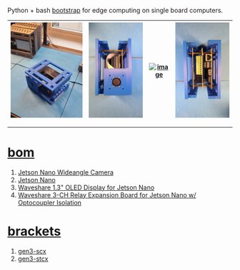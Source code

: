 Python + bash <a href="https://github.com/kamangir/blue-sbc">bootstrap</a> for edge computing on single board computers.

| [![image](../images/chenar-nano-1.jpg)](https://raw.githubusercontent.com/kamangir/blue-bracket/main/images/chenar-nano-1.jpg) | [![image](../images/chenar-nano-2.jpg)](https://raw.githubusercontent.com/kamangir/blue-bracket/main/images/chenar-nano-2.jpg) | [![image](../images/chenar-nano-3.jpg)](https://raw.githubusercontent.com/kamangir/blue-bracket/main/images/chenar-nano-3.jpg) | [![image](../images/chenar-nano-4.jpg)](https://raw.githubusercontent.com/kamangir/blue-bracket/main/images/chenar-nano-4.jpg) |
| --- | --- | --- | --- |

---

# [bom](../parts.md)

1. [Jetson Nano Wideangle Camera](../parts.md#jetson-nano-wideangle-camera)
1. [Jetson Nano](../parts.md#jetson-nano)
1. [Waveshare 1.3" OLED Display for Jetson Nano](../parts.md#waveshare-13-oled-display-for-jetson-nano)
1. [Waveshare 3-CH Relay Expansion Board for Jetson Nano w/ Optocoupler Isolation](../parts.md#waveshare-3-ch-relay-expansion-board-for-jetson-nano-w-optocoupler-isolation)

# [brackets](../brackets)

1. [gen3-scx](../brackets/gen3-scx/gen3-scx.stl)
1. [gen3-stcx](../brackets/gen3-stcx/gen3-stcx.stl)

